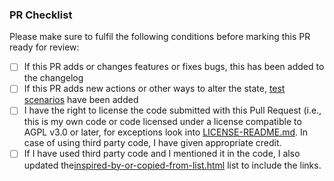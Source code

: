 ### PR Checklist

Please make sure to fulfil the following conditions before marking this PR ready for review:

-   [ ] If this PR adds or changes features or fixes bugs, this has been added to the changelog
-   [ ] If this PR adds new actions or other ways to alter the state, [test scenarios](https://github.com/hpi-sam/digital-fuesim-manv-public-test-scenarios) have been added
-   [ ] I have the right to license the code submitted with this Pull Request (i.e., this is my own code or code licensed under a license compatible to AGPL v3.0 or later, for exceptions look into [LICENSE-README.md](LICENSE-README.md). In case of using third party code, I have given appropriate credit.
-   [ ] If I have used third party code and I mentioned it in the code, I also updated the[inspired-by-or-copied-from-list.html](inspired-by-or-copied-from-list.html) list to include the links.
